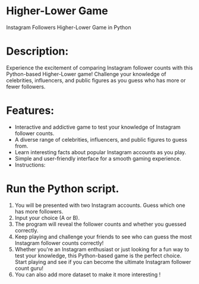 # Higher-Lower Game
Instagram Followers Higher-Lower Game in Python

# Description:
Experience the excitement of comparing Instagram follower counts with this Python-based Higher-Lower game! Challenge your knowledge of celebrities, influencers, and public figures as you guess who has more or fewer followers.

# Features:

* Interactive and addictive game to test your knowledge of Instagram follower counts.
* A diverse range of celebrities, influencers, and public figures to guess from.
* Learn interesting facts about popular Instagram accounts as you play.
* Simple and user-friendly interface for a smooth gaming experience.
* Instructions:

# Run the Python script.
1. You will be presented with two Instagram accounts. Guess which one has more followers.
2. Input your choice (A or B).
3. The program will reveal the follower counts and whether you guessed correctly.
4. Keep playing and challenge your friends to see who can guess the most Instagram follower counts correctly!
5. Whether you're an Instagram enthusiast or just looking for a fun way to test your knowledge, this Python-based game is the perfect choice. Start playing and see if you can become the ultimate Instagram follower count guru!
6. You can also add more dataset to make it more interesting !
